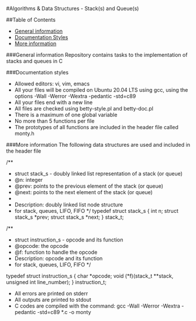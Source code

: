 #Algorithms & Data Structures - Stack(s) and Queue(s)

##Table of Contents
* [General information](#general-info)
* [Documentation Styles](#documentation)
* [More information](#moreinfo)

###General information
Repository contains tasks to the implementation of stacks and queues in C

###Documentation styles
* Allowed editors: vi, vim, emacs
* All your files will be compiled on Ubuntu 20.04 LTS using gcc, using the options -Wall -Werror -Wextra -pedantic -std=c89
* All your files end with a new line
* All files are checked using betty-style.pl and betty-doc.pl
* There is a maximum of one global variable
* No more than 5 functions per file
* The prototypes of all functions are included in the header file called monty.h

###More information
The following data structures are used and included in the header file

/**
 * struct stack_s - doubly linked list representation of a stack (or queue)
 * @n: integer
 * @prev: points to the previous element of the stack (or queue)
 * @next: points to the next element of the stack (or queue)
 *
 * Description: doubly linked list node structure
 * for stack, queues, LIFO, FIFO
 */
typedef struct stack_s
{
        int n;
        struct stack_s *prev;
        struct stack_s *next;
} stack_t;

/**
 * struct instruction_s - opcode and its function
 * @opcode: the opcode
 * @f: function to handle the opcode
 * Description: opcode and its function
 * for stack, queues, LIFO, FIFO
 */

typedef struct instruction_s
{
        char *opcode;
        void (*f)(stack_t **stack, unsigned int line_number);
} instruction_t;


* All errors are printed on stderr
* All outputs are printed to stdout
* C codes are compiled with the command: gcc -Wall -Werror -Wextra -pedantic -std=c89 *.c -o monty

